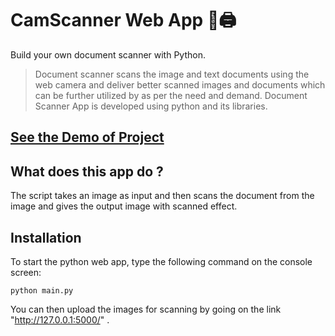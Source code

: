# CamScanner Web App 📝🖨️
Build your own document scanner with Python.
>Document scanner scans the image and text documents using the web camera and deliver better scanned images and
documents which can be further utilized by as per the need and demand. Document Scanner App is developed using
python and its libraries. 

## [See the Demo of Project](https://youtu.be/taP9DlExUqI?si=rXZMU2FGajVnaKbe)

## What does this app do ?
The script takes an image as input and then scans the document from the image and gives the output image with scanned effect.

## Installation
To start the python web app, type the following command on the console screen:
```
python main.py
```
You can then upload the images for scanning by going on the link "http://127.0.0.1:5000/" .
